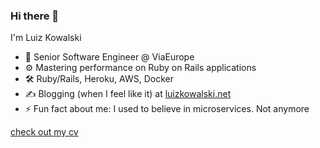 ### Hi there 👋

I'm Luiz Kowalski

- 🔭 Senior Software Engineer @ ViaEurope
- ⚙️ Mastering performance on Ruby on Rails applications
- 🛠️ Ruby/Rails, Heroku, AWS, Docker
- ✍️ Blogging (when I feel like it) at [luizkowalski.net](https://luizkowalski.net)
- ⚡  Fun fact about me: I used to believe in microservices. Not anymore

[check out my cv](https://read.cv/luizkowalski)
